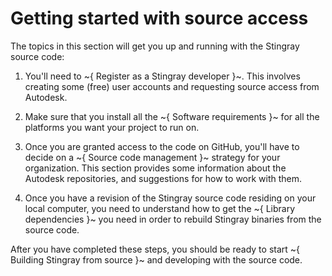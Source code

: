 # Getting started with source access

The topics in this section will get you up and running with the Stingray source code:

1.	You'll need to ~{ Register as a Stingray developer }~. This involves creating some (free) user accounts and requesting source access from Autodesk.

2.	Make sure that you install all the ~{ Software requirements }~ for all the platforms you want your project to run on.

3.	Once you are granted access to the code on GitHub, you'll have to decide on a ~{ Source code management }~ strategy for your organization. This section provides some information about the Autodesk repositories, and suggestions for how to work with them.

4.	Once you have a revision of the Stingray source code residing on your local computer, you need to understand how to get the ~{ Library dependencies }~ you need in order to rebuild Stingray binaries from the source code.

After you have completed these steps, you should be ready to start ~{ Building Stingray from source }~ and developing with the source code.
